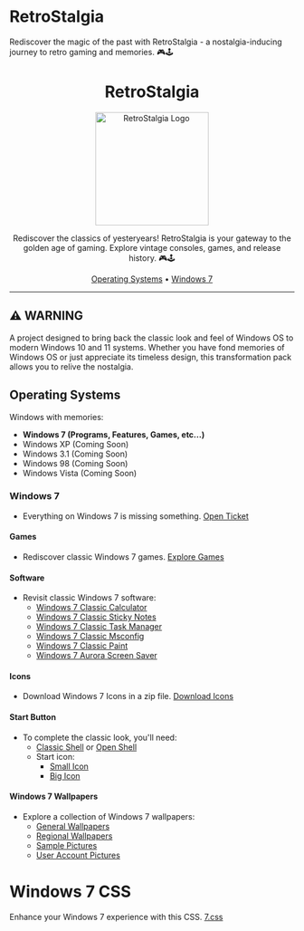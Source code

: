 # RetroStalgia

Rediscover the magic of the past with RetroStalgia - a nostalgia-inducing journey to retro gaming and memories. 🎮🕹️

<div align="center">
  <h1>RetroStalgia</h1>
</div>

<p align="center">
  <img src="retro_logo.png" alt="RetroStalgia Logo" width="200">
</p>

<p align="center">
  Rediscover the classics of yesteryears! RetroStalgia is your gateway to the golden age of gaming. Explore vintage consoles, games, and release history. 🎮🕹️
</p>

<div align="center">
  <a href="#operating-systems">Operating Systems</a> •
  <a href="#windows-7">Windows 7</a>
</div>

---

## :warning: WARNING
A project designed to bring back the classic look and feel of Windows OS to modern Windows 10 and 11 systems. Whether you have fond memories of Windows OS or just appreciate its timeless design, this transformation pack allows you to relive the nostalgia.

## Operating Systems

  Windows with memories:
  
- **Windows 7 (Programs, Features, Games, etc...)**
- Windows XP (Coming Soon)
- Windows 3.1 (Coming Soon)
- Windows 98 (Coming Soon)
- Windows Vista (Coming Soon)

### Windows 7

- Everything on Windows 7 is missing something. [Open Ticket](https://github.com/MRCYODev/Retro-Stalgia/issues)

#### Games

- Rediscover classic Windows 7 games. [Explore Games](https://win7games.com/#games)

#### Software

- Revisit classic Windows 7 software:
  - [Windows 7 Classic Calculator](https://win7games.com/#calc)
  - [Windows 7 Classic Sticky Notes](https://win7games.com/#sticky)
  - [Windows 7 Classic Task Manager](https://win7games.com/#taskmgr)
  - [Windows 7 Classic Msconfig](https://win7games.com/#msconfig)
  - [Windows 7 Classic Paint](https://win7games.com/#mspaint)
  - [Windows 7 Aurora Screen Saver](https://win7games.com/#aurora)

#### Icons

- Download Windows 7 Icons in a zip file. [Download Icons](https://github.com/MRCYODev/Retro-Stalgia/raw/main/windows-7/icons/Windows7_icons.zip)

#### Start Button

- To complete the classic look, you'll need:
  - [Classic Shell](http://www.classicshell.net/) or [Open Shell](https://github.com/Open-Shell/Open-Shell-Menu)
  - Start icon:
    - [Small Icon](https://github.com/MRCYODev/Retro-Stalgia/blob/main/windows-7/icons/Windows%207%20Start%20Button%20Small%20Icons.png)
    - [Big Icon](https://github.com/MRCYODev/Retro-Stalgia/blob/main/windows-7/icons/Windows%207.png)

#### Windows 7 Wallpapers

- Explore a collection of Windows 7 wallpapers:
  - [General Wallpapers](https://github.com/MRCYODev/Retro-Stalgia/tree/main/windows-7/wallpapers)
  - [Regional Wallpapers](https://github.com/MRCYODev/Retro-Stalgia/tree/main/windows-7/regional)
  - [Sample Pictures](https://github.com/MRCYODev/Retro-Stalgia/tree/main/windows-7/sample-pictures)
  - [User Account Pictures](https://github.com/MRCYODev/Retro-Stalgia/tree/main/windows-7/user-account-pictures)

# Windows 7 CSS

Enhance your Windows 7 experience with this CSS. [7.css](https://github.com/khang-nd/7.css)
